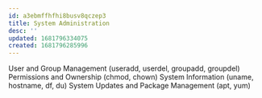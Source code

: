 ```yaml
---
id: a3ebmffhfhi8busv8qczep3
title: System Administration
desc: ''
updated: 1681796334075
created: 1681796285996
---
```

User and Group Management (useradd, userdel, groupadd, groupdel)
Permissions and Ownership (chmod, chown)
System Information (uname, hostname, df, du)
System Updates and Package Management (apt, yum)